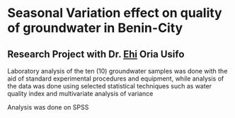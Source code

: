 # Seasonal Variation effect on quality of groundwater in Benin-City

## Research Project with Dr. [Ehi](https://www.researchgate.net/profile/Ehi-Oriausifo) Oria Usifo

Laboratory analysis of the ten (10) groundwater samples was done with the aid of standard experimental procedures and equipment, while analysis of the data was done using selected statistical techniques such as water quality index and multivariate analysis of variance


Analysis was done on SPSS
